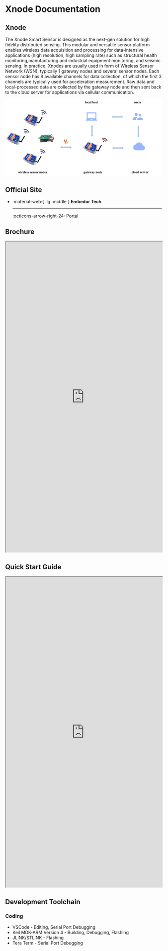 # Xnode Documentation

## Xnode

The Xnode Smart Sensor is designed as the next-gen solution for high fidelity distributed sensing. This modular and versatile sensor platform enables wireless data acquisition and processing for data-intensive applications (high resolution, high sampling rate) such as structural health monitoring,manufacturing and industrial equipment monitoring, and seismic sensing. In practice, Xnodes are usually used in form of Wireless Sensor Network (WSN), typically 1 gateway nodes and several sensor nodes. Each sensor node has 8 available channels for data collection, of which the first 3 channels are typically used for acceleration measurement. Raw data and local-processed data are collected by the gateway node and then sent back to the cloud server for applications via cellular communication.

![xnode](xnode.png)

## Official Site
<div class="grid cards" markdown>

-   :material-web:{ .lg .middle } __Embedor Tech__

    ---

    [:octicons-arrow-right-24: <a href="https://embedor.tech/" target="_blank"> Portal </a>](#)

</div>

## Brochure
<iframe src="https://ppea.github.io/DEV/XNODE/XNODE-DOCS/Xnode_Brochure.pdf" width="100%" height="1000px"></iframe>

## Quick Start Guide
<iframe src="https://ppea.github.io/DEV/XNODE/XNODE-DOCS/Xnode_Quickstart_Guide.pdf" width="100%" height="1000px"></iframe>

## Development Toolchain

### Coding
- VSCode - Editing, Serial Port Debugging
- Keil MDK-ARM Version 4 - Building, Debugging, Flashing
- JLINK/STLINK - Flashing
- Tera Term - Serial Port Debugging